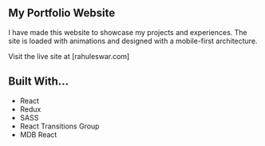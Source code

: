 ## My Portfolio Website

I have made this website to showcase my projects and experiences. The site is loaded with animations and designed with a mobile-first architecture. 

Visit the live site at [rahuleswar.com]


## Built With...

- React
- Redux
- SASS
- React Transitions Group
- MDB React
